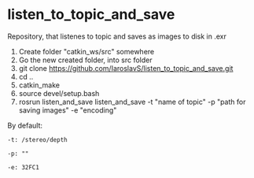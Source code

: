 # listen_to_topic_and_save
Repository, that listenes to topic and saves as images to disk in .exr

1. Create folder "catkin_ws/src" somewhere
2. Go the new created folder, into src folder
3. git clone https://github.com/IaroslavS/listen_to_topic_and_save.git
4. cd ..
5. catkin_make
6. source devel/setup.bash
7. rosrun listen_and_save listen_and_save -t "name of topic" -p "path for saving images" -e "encoding"

By default: 

    -t: /stereo/depth
    
    -p: ""
    
    -e: 32FC1
